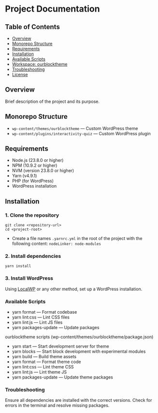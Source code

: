 # Project Documentation

## Table of Contents

- [Overview](#overview)
- [Monorepo Structure](#monorepo-structure)
- [Requirements](#requirements)
- [Installation](#installation)
- [Available Scripts](#available-scripts)
- [Workspace: ourblocktheme](#workspace-ourblocktheme)
- [Troubleshooting](#troubleshooting)
- [License](#license)

## Overview

Brief description of the project and its purpose.

## Monorepo Structure

- `wp-content/themes/ourblocktheme` — Custom WordPress theme
- `wp-content/plugins/interactivity-quiz` — Custom WordPress plugin

## Requirements

- Node.js (23.8.0 or higher)
- NPM (10.9.2 or higher)
- NVM (version 23.8.0 or higher)
- Yarn (v4.9.1)
- PHP (for WordPress)
- WordPress installation

## Installation

### 1. Clone the repository

```
git clone <repository-url>
cd <project-root>
````

- Create a file names `.yarnrc.yml` in the root of the project with the following content:
  `nodeLinker: node-modules`

### 2. Install dependencies

````
yarn install
````

### 3. Install WordPress

Using [LocalWP](https://localwp.com/) or any other method, set up a WordPress installation.

### Available Scripts

- yarn format — Format codebase
- yarn lint:css — Lint CSS files
- yarn lint:js — Lint JS files
- yarn packages-update — Update packages

ourblocktheme scripts (wp-content/themes/ourblocktheme/package.json)

- yarn start — Start development server for theme
- yarn blocks — Start block development with experimental modules
- yarn build — Build theme assets
- yarn format — Format theme code
- yarn lint:css — Lint theme CSS
- yarn lint:js — Lint theme JS
- yarn packages-update — Update theme packages

### Troubleshooting

Ensure all dependencies are installed with the correct versions.
Check for errors in the terminal and resolve missing packages.
